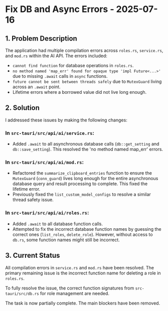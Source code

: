 # Fix DB and Async Errors - 2025-07-16

## 1. Problem Description

The application had multiple compilation errors across `roles.rs`, `service.rs`, and `mod.rs` within the AI API. The errors included:
- `cannot find function` for database operations in `roles.rs`.
- `no method named 'map_err' found for opaque type 'impl Future<...>'` due to missing `.await` calls in `async` functions.
- `future cannot be sent between threads safely` due to `MutexGuard` living across an `.await` point.
- Lifetime errors where a borrowed value did not live long enough.

## 2. Solution

I addressed these issues by making the following changes:

### In `src-tauri/src/api/ai/service.rs`:
- Added `.await` to all asynchronous database calls (`db::get_setting` and `db::save_setting`). This resolved the 'no method named map_err' errors.

### In `src-tauri/src/api/ai/mod.rs`:
- Refactored the `summarize_clipboard_entries` function to ensure the `MutexGuard` (`conn_guard`) lives long enough for the entire asynchronous database query and result processing to complete. This fixed the lifetime error.
- Previously fixed the `list_custom_model_configs` to resolve a similar thread safety issue.

### In `src-tauri/src/api/ai/roles.rs`:
- Added `.await` to all database function calls.
- Attempted to fix the incorrect database function names by guessing the correct ones (`list_roles`, `delete_role`). However, without access to `db.rs`, some function names might still be incorrect.

## 3. Current Status

All compilation errors in `service.rs` and `mod.rs` have been resolved. The primary remaining issue is the incorrect function name for deleting a role in `roles.rs`.

To fully resolve the issue, the correct function signatures from `src-tauri/src/db.rs` for role management are needed.

The task is now partially complete. The main blockers have been removed.
